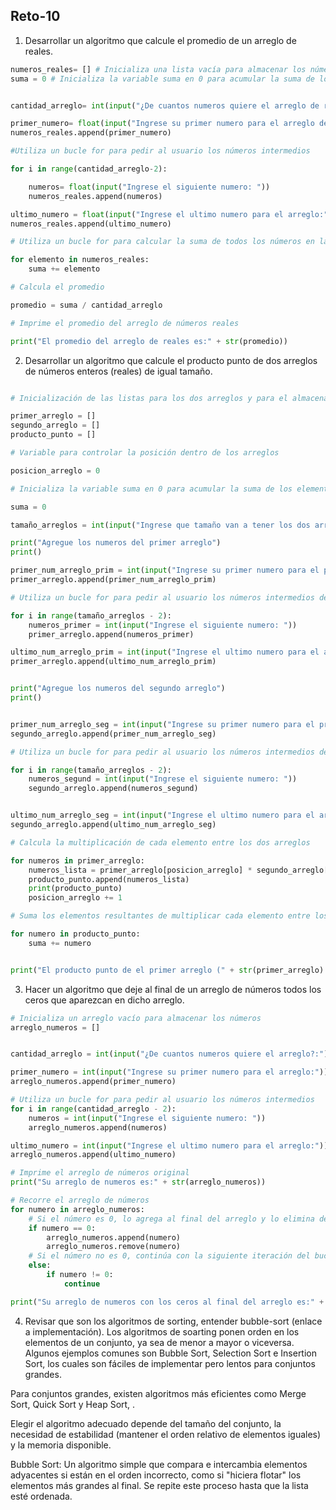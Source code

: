 ## Reto-10

1. Desarrollar un algoritmo que calcule el promedio de un arreglo de reales.

```python
numeros_reales= [] # Inicializa una lista vacía para almacenar los números reales
suma = 0 # Inicializa la variable suma en 0 para acumular la suma de los números


cantidad_arreglo= int(input("¿De cuantos numeros quiere el arreglo de reales?:"))

primer_numero= float(input("Ingrese su primer numero para el arreglo de reales:"))
numeros_reales.append(primer_numero)

#Utiliza un bucle for para pedir al usuario los números intermedios

for i in range(cantidad_arreglo-2):

    numeros= float(input("Ingrese el siguiente numero: "))
    numeros_reales.append(numeros)

ultimo_numero = float(input("Ingrese el ultimo numero para el arreglo:"))
numeros_reales.append(ultimo_numero)

# Utiliza un bucle for para calcular la suma de todos los números en la lista

for elemento in numeros_reales:
    suma += elemento

# Calcula el promedio

promedio = suma / cantidad_arreglo

# Imprime el promedio del arreglo de números reales

print("El promedio del arreglo de reales es:" + str(promedio))
```

2. Desarrollar un algoritmo que calcule el producto punto de dos arreglos de números enteros (reales) de igual tamaño.

```python

# Inicialización de las listas para los dos arreglos y para el almacenamiento de los elementos resultantes de la multiplicacion de los dos arreglos

primer_arreglo = []
segundo_arreglo = []
producto_punto = []

# Variable para controlar la posición dentro de los arreglos

posicion_arreglo = 0

# Inicializa la variable suma en 0 para acumular la suma de los elementos resultantes luego de multiplicar entre los dos arreglos

suma = 0

tamaño_arreglos = int(input("Ingrese que tamaño van a tener los dos arreglos: "))

print("Agregue los numeros del primer arreglo")
print()

primer_num_arreglo_prim = int(input("Ingrese su primer numero para el primer arreglo:"))
primer_arreglo.append(primer_num_arreglo_prim)

# Utiliza un bucle for para pedir al usuario los números intermedios del primer arreglo

for i in range(tamaño_arreglos - 2):
    numeros_primer = int(input("Ingrese el siguiente numero: "))
    primer_arreglo.append(numeros_primer)

ultimo_num_arreglo_prim = int(input("Ingrese el ultimo numero para el arreglo:"))
primer_arreglo.append(ultimo_num_arreglo_prim)


print("Agregue los numeros del segundo arreglo")
print()


primer_num_arreglo_seg = int(input("Ingrese su primer numero para el primer arreglo:"))
segundo_arreglo.append(primer_num_arreglo_seg)

# Utiliza un bucle for para pedir al usuario los números intermedios del segundo arreglo

for i in range(tamaño_arreglos - 2):
    numeros_segund = int(input("Ingrese el siguiente numero: "))
    segundo_arreglo.append(numeros_segund)


ultimo_num_arreglo_seg = int(input("Ingrese el ultimo numero para el arreglo:"))
segundo_arreglo.append(ultimo_num_arreglo_seg)

# Calcula la multiplicación de cada elemento entre los dos arreglos

for numeros in primer_arreglo:
    numeros_lista = primer_arreglo[posicion_arreglo] * segundo_arreglo[posicion_arreglo]
    producto_punto.append(numeros_lista)  
    print(producto_punto)  
    posicion_arreglo += 1  

# Suma los elementos resultantes de multiplicar cada elemento entre los dos arreglos para obtener el resultado final del producto punto

for numero in producto_punto:
    suma += numero


print("El producto punto de el primer arreglo (" + str(primer_arreglo) + ") con el segundo arreglo (" + str(segundo_arreglo) + ") da como resultado: " + str(suma))
```

3. Hacer un algoritmo que deje al final de un arreglo de números todos los ceros que aparezcan en dicho arreglo.
```python
# Inicializa un arreglo vacío para almacenar los números
arreglo_numeros = []


cantidad_arreglo = int(input("¿De cuantos numeros quiere el arreglo?:"))

primer_numero = int(input("Ingrese su primer numero para el arreglo:"))
arreglo_numeros.append(primer_numero)

# Utiliza un bucle for para pedir al usuario los números intermedios
for i in range(cantidad_arreglo - 2):
    numeros = int(input("Ingrese el siguiente numero: "))
    arreglo_numeros.append(numeros)

ultimo_numero = int(input("Ingrese el ultimo numero para el arreglo:"))
arreglo_numeros.append(ultimo_numero)

# Imprime el arreglo de números original
print("Su arreglo de numeros es:" + str(arreglo_numeros))

# Recorre el arreglo de números
for numero in arreglo_numeros:
    # Si el número es 0, lo agrega al final del arreglo y lo elimina de su posición actual
    if numero == 0:
        arreglo_numeros.append(numero)
        arreglo_numeros.remove(numero)
    # Si el número no es 0, continúa con la siguiente iteración del bucle
    else:
        if numero != 0:
            continue

print("Su arreglo de numeros con los ceros al final del arreglo es:" + str(arreglo_numeros))
```
4. Revisar que son los algoritmos de sorting, entender bubble-sort (enlace a implementación).
Los algoritmos de soarting ponen orden en los elementos de un conjunto, ya sea de menor a mayor o viceversa. Algunos ejemplos comunes son Bubble Sort, Selection Sort e Insertion Sort, los cuales son fáciles de implementar pero lentos para conjuntos grandes.

Para conjuntos grandes, existen algoritmos más eficientes como Merge Sort, Quick Sort y Heap Sort, .

Elegir el algoritmo adecuado depende del tamaño del conjunto, la necesidad de estabilidad (mantener el orden relativo de elementos iguales) y la memoria disponible.

Bubble Sort: Un algoritmo simple que compara e intercambia elementos adyacentes si están en el orden incorrecto, como si "hiciera flotar" los elementos más grandes al final. Se repite este proceso hasta que la lista esté ordenada.
